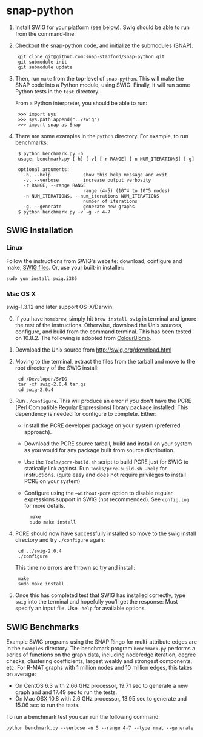 snap-python
===========

1. Install SWIG for your platform (see below).  Swig should be able to run from the command-line.

2. Checkout the snap-python code, and initialize the submodules (SNAP).

		git clone git@github.com:snap-stanford/snap-python.git
		git submodule init
		git submodule update

2. Then, run `make` from the top-level of `snap-python`. This will make the SNAP code into a Python module, using SWIG.  Finally, it will run some Python tests in the `test` directory.  

	From a Python interpreter, you should be able to run:

		>>> import sys
		>>> sys.path.append("../swig")
		>>> import snap as Snap

3. There are some examples in the `python` directory.  For example, to run benchmarks:

		$ python benchmark.py -h
		usage: benchmark.py [-h] [-v] [-r RANGE] [-n NUM_ITERATIONS] [-g]
		
		optional arguments:
		  -h, --help            show this help message and exit
		  -v, --verbose         increase output verbosity
		  -r RANGE, --range RANGE
		                        range (4-5) (10^4 to 10^5 nodes)
		  -n NUM_ITERATIONS, --num_iterations NUM_ITERATIONS
		                        number of iterations
		  -g, --generate        generate new graphs
		$ python benchmark.py -v -g -r 4-7


SWIG Installation
-----------------

### Linux

Follow the instructions from SWIG's website: download, configure and make, [SWIG files](http://www.swig.org/download.html).  Or, use your built-in installer:

	sudo yum install swig.i386

### Mac OS X

swig-1.3.12 and later support OS-X/Darwin.

0. If you have ``homebrew``, simply hit ``brew install swig`` in terminal and ignore the rest of the instructions. Otherwise, download the Unix sources, configure, and build from the command terminal. This has been tested on 10.8.2. The following is adopted from [ColourBlomb](http://blog.colourbomb.net/?p=49).

1. Download the Unix source from http://swig.org/download.html

2. Moving to the terminal, extract the files from the tarball and move to the root directory of the SWIG install:

		cd /Developer/SWIG
		tar -xf swig-2.0.4.tar.gz
		cd swig-2.0.4

3. Run `./configure`.  This will produce an error if you don't have the PCRE (Perl Compatible Regular Expressions) library package installed. 
This dependency is needed for configure to complete. Either:
	- Install the PCRE developer package on your system (preferred approach).
	- Download the PCRE source tarball, build and install on your system
	as you would for any package built from source distribution.
	- Use the `Tools/pcre-build.sh` script to build PCRE just for SWIG to statically
	link against. Run `Tools/pcre-build.sh –help` for instructions.
	(quite easy and does not require privileges to install PCRE on your system)
	- Configure using the `–without-pcre` option to disable regular expressions support in SWIG
	(not recommended).
	See `config.log` for more details.
		
			make
			sudo make install

4. PCRE should now have successfully installed so move to the swig install directory and try `./configure` again:

		cd ../swig-2.0.4
		./configure

	This time no errors are thrown so try and install:

		make
		sudo make install

5. Once this has completed test that SWIG has installed correctly, type `swig` into the terminal and hopefully you’ll get the response:
  Must specify an input file. Use `-help` for available options.

SWIG Benchmarks
-----------------
Example SWIG programs using the SNAP Ringo for multi-attribute edges are in the `examples` directory.  The benchmark program `benchmark.py` performs a series of functions on the graph data, including node/edge iteration, degree checks, clustering coefficients, largest weakly and strongest components, etc.  For R-MAT graphs with 1 million nodes and 10 million edges, this takes on average: 

- On CentOS 6.3 with 2.66 GHz processor, 19.71 sec to generate a new graph and and 17.49 sec to run the tests.
- On Mac OSX 10.8 with 2.6 GHz processor, 13.95 sec to generate and 15.06 sec to run the tests.
	
To run a benchmark test you can run the following command:

	python benchmark.py --verbose -n 5 --range 4-7 --type rmat --generate

